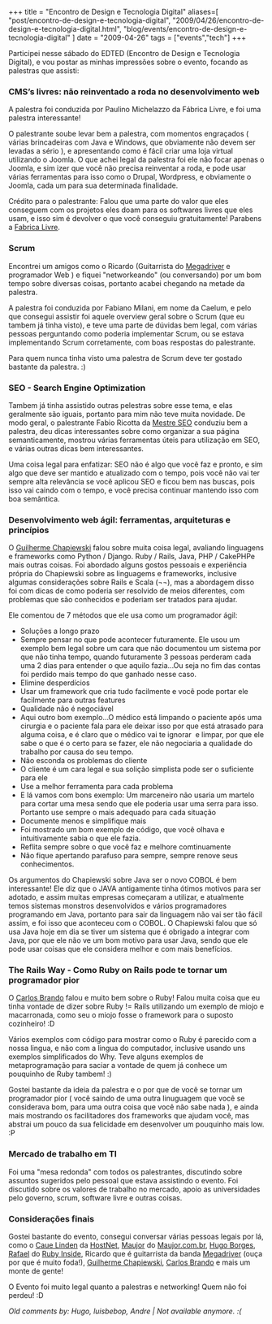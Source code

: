 +++
title = "Encontro de Design e Tecnologia Digital"
aliases=[
  "post/encontro-de-design-e-tecnologia-digital",
  "2009/04/26/encontro-de-design-e-tecnologia-digital.html",
  "blog/events/encontro-de-design-e-tecnologia-digital"
]
date = "2009-04-26"
tags = ["events","tech"]
+++

Participei nesse sábado do EDTED (Encontro de Design e Tecnologia
Digital), e vou postar as minhas impressões sobre o evento, focando
as palestras que assisti:

### CMS’s livres: não reinventado a roda no desenvolvimento web

A palestra foi conduzida por Paulino Michelazzo da Fábrica Livre, e
foi uma palestra interessante!

O palestrante soube levar bem a palestra, com momentos engraçados (
várias brincadeiras com Java e Windows, que obviamente não devem ser
levadas a sério ), e apresentando como é fácil criar uma loja virtual
utilizando o Joomla. O que achei legal da palestra foi ele não focar
apenas o Joomla, e sim izer que você não precisa reinventar a roda, e
pode usar várias ferramentas para isso como o Drupal, Wordpress, e
obviamente o Joomla, cada um para sua determinada finalidade.

Crédito para o palestrante: Falou que uma parte do valor que eles
conseguem com os projetos eles doam para os softwares livres que eles
usam, e isso sim é devolver o que você conseguiu gratuitamente!
Parabens a [Fabrica Livre](www.fabricalivre.com.br "Fabrica Livre").

### Scrum

Encontrei um amigos como o Ricardo
(Guitarrista do [Megadriver](http://www.megadriver.com.br "Megadriver") e programador
Web ) e fiquei "networkeando" (ou conversando) por um bom tempo sobre
diversas coisas, portanto acabei chegando na metade da palestra.

A palestra foi conduzida por Fabiano Milani, em nome da Caelum, e pelo
que consegui assistir foi aquele overview geral sobre o Scrum (que eu
tambem já tinha visto), e teve uma parte de dúvidas bem legal, com
várias pessoas perguntando como poderia implementar Scrum, ou se
estava implementando Scrum corretamente, com boas respostas do
palestrante.

Para quem nunca tinha visto uma palestra de Scrum deve ter gostado
bastante da palestra. :)

### SEO - Search Engine Optimization

Tambem já tinha assistido outras pelestras sobre esse tema, e elas
geralmente são iguais, portanto para mim não teve muita novidade. De
modo geral, o palestrante Fabio Ricotta da
[Mestre SEO](http://www.mestreseo.com.br/ "Mestre SEO") conduziu bem a
palestra, deu dicas interessantes sobre como organizar a sua página
semanticamente, mostrou várias ferramentas úteis para utilização em
SEO, e várias outras dicas bem interessantes.

Uma coisa legal para enfatizar: SEO não é algo que você faz e pronto,
e sim algo que deve ser mantido e atualizado com o tempo, pois você
não vai ter sempre alta relevância se você aplicou SEO e ficou bem nas
buscas, pois isso vai caindo com o tempo, e você precisa continuar
mantendo isso com boa semântica.

### Desenvolvimento web ágil: ferramentas, arquiteturas e princípios

O [Guilherme Chapiewski](http://twitter.com/gchapiewski "Twitter do Guilherme Chapiewski")
falou sobre muita coisa legal, avaliando linguagens e frameworks como
Python / Django. Ruby / Rails, Java, PHP / CakePHPe mais outras
coisas. Foi abordado alguns gostos pessoais e experiência própria do
Chapiewski sobre as linguagems e frameworks, inclusive algumas
considerações sobre Rails e Scala (¬¬), mas a abordagem disso foi
com dicas de como poderia ser resolvido de meios diferentes, com
problemas que são conhecidos e poderiam ser tratados para ajudar.

Ele comentou de 7 métodos que ele usa como um programador ágil:

* Soluções a longo prazo
* Sempre pensar no que pode acontecer futuramente. Ele usou um exemplo bem legal sobre um cara que não documentou um sistema por que não tinha tempo, quando futuramente 3 pessoas perderam cada uma 2 dias para entender o que aquilo fazia...Ou seja no fim das contas foi perdido mais tempo do que ganhado nesse caso.
* Elimine desperdícios
* Usar um framework que cria tudo facilmente e você pode portar ele facilmente para outras features
* Qualidade não é negociável
* Aqui outro bom exemplo...O médico está limpando o paciente após uma cirurgia e o paciente fala para ele deixar isso por que está atrasado para alguma coisa, e é claro que o médico vai te ignorar  e limpar, por que ele sabe o que é o certo para se fazer, ele não negociaria a qualidade do trabalho por causa do seu tempo.
* Não esconda os problemas do cliente
* O cliente é um cara legal e sua solição simplista pode ser o suficiente para ele
* Use a melhor ferramenta para cada problema
* E lá vamos com bons exemplo: Um marceneiro não usaria um martelo para cortar uma mesa sendo que ele poderia usar uma serra para isso. Portanto use sempre o mais adequado para cada situação
* Documente menos e simplifique mais
* Foi mostrado um bom exemplo de código, que você olhava e intuitivamente sabia o que ele fazia.
* Reflita sempre sobre o que você faz e melhore comtinuamente
* Não fique apertando parafuso para sempre, sempre renove seus conhecimentos.

Os argumentos do Chapiewski sobre Java ser o novo COBOL é bem
interessante! Ele diz que o JAVA antigamente tinha ótimos motivos para
ser adotado, e assim muitas empresas começaram a utilizar, e
atualmente temos sistemas monstros desenvolvidos e vários
programadores programando em Java, portanto para sair da linguagem não
vai ser tão fácil assim, e foi isso que aconteceu com o COBOL. O
Chapiewski falou que só usa Java hoje em dia se tiver um sistema que é
obrigado a integrar com Java, por que ele não ve um bom motivo para
usar Java, sendo que ele pode usar coisas que ele considera melhor e
com mais benefícios.

### The Rails Way - Como Ruby on Rails pode te tornar um programador pior

O [Carlos Brando](http://nomedojogo.com "Blog do Carlos Brando") falou
e muito bem sobre o Ruby! Falou muita coisa que eu tinha vontade de
dizer sobre Ruby != Rails utilizando um exemplo de miojo e
macarronada, como seu o miojo fosse o framework para o suposto
cozinheiro! :D

Vários exemplos com código para mostrar como o Ruby é parecido com a
nossa lingua, e não com a lingua do computador, inclusive usando uns
exemplos simplificados do Why. Teve alguns exemplos de metaprogramação
para saciar a vontade de quem já conhece um pouquinho de Ruby tambem!
:)

Gostei bastante da ideia da palestra e o por que de você se tornar um
programador pior ( você saindo de uma outra linuguagem que você se
considerava bom, para uma outra coisa que você não sabe nada ), e
ainda mais mostrando os facilitadores dos frameworks que ajudam você,
mas abstrai um pouco da sua felicidade em desenvolver um pouquinho
mais low. :P

### Mercado de trabalho em TI

Foi uma "mesa redonda" com todos os palestrantes, discutindo sobre
assuntos sugeridos pelo pessoal que estava assistindo o evento. Foi
discutido sobre os valores de trabalho no mercado, apoio as
universidades pelo governo, scrum, software livre e outras coisas.

### Considerações finais

Gostei bastante do evento, consegui conversar várias pessoas legais
por lá, como o [Caue Linden](http://twitter.com/KaueLinden) da
[HostNet](http://www.hostnet.com.br/ "Site da Hostnet"),
[Maujor](http://twitter.com/maujor "Maujor no Twitter") do
[Maujor.com.br](http://www.maujor.com.br "Maujor, o dinossauro do CSS"),
[Hugo Borges](http://twitter.com/agaelebe "Hugo Borges"),
[Rafael](http://twitter.com/rafaelrosafu "Rafael Rosa") do
[Ruby Inside](http://rubyinside.com.br "Ruby Inside Brasil"), Ricardo que é
guitarrista da banda [Megadriver](http://www.megadriver.com.br "Megadriver")
(ouça por que é muito foda!),
[Guilherme Chapiewski](http://twitter.com/gchapiewski "Twitter do Guilherme Chapiewski"),
[Carlos Brando](http://nomedojogo.com "Blog do Carlos Brando") e mais um monte de gente!

O Evento foi muito legal quanto a palestras e networking! Quem não foi
perdeu! :D



_Old comments by: Hugo, luisbebop, Andre | Not available anymore. :(_
